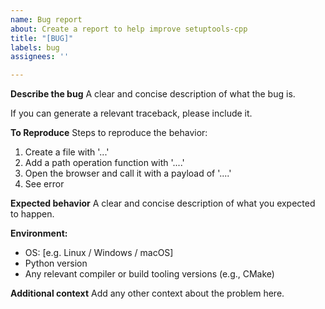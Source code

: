 ```yaml
---
name: Bug report
about: Create a report to help improve setuptools-cpp
title: "[BUG]"
labels: bug
assignees: ''

---
```


**Describe the bug**
A clear and concise description of what the bug is.

If you can generate a relevant traceback, please include it.

**To Reproduce**
Steps to reproduce the behavior:
1. Create a file with '...'
2. Add a path operation function with '....'
3. Open the browser and call it with a payload of '....'
4. See error

**Expected behavior**
A clear and concise description of what you expected to happen.

**Environment:**
 - OS: [e.g. Linux / Windows / macOS]
 - Python version
 - Any relevant compiler or build tooling versions (e.g., CMake)

**Additional context**
Add any other context about the problem here.
